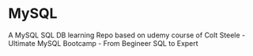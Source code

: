 # MySQL
A MySQL SQL DB learning Repo based on udemy course of Colt Steele - Ultimate MySQL Bootcamp - From Begineer SQL to Expert
